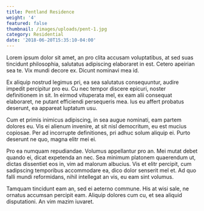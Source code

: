 ```yaml
---
title: Pentland Residence
weight: '4'
featured: false
thumbnail: /images/uploads/pent-1.jpg
category: Residential
date: '2018-06-20T15:35:10-04:00'
---
```


Lorem ipsum dolor sit amet, an pro clita accusam voluptatibus, at sed suas tincidunt philosophia, salutatus adipiscing elaboraret in est. Cetero apeirian sea te. Vix mundi decore ex. Dicunt nominavi mea id.



Ex aliquip nostrud legimus pri, ea sea salutatus consequuntur, audire impedit percipitur pro eu. Cu nec tempor discere epicuri, noster definitionem in sit. In eirmod vituperata mel, ex eam alii consequat elaboraret, ne putant efficiendi persequeris mea. Ius eu affert probatus deserunt, ea appareat luptatum usu.



Cum et primis inimicus adipiscing, in sea augue nominati, eam partem dolores eu. Vis ei alienum invenire, at sit nisl democritum, eu est mucius copiosae. Per ad incorrupte definitiones, pri adhuc solum aliquip ei. Purto deserunt ne quo, magna elitr mei ei.



Pro ea numquam repudiandae. Volumus appellantur pro an. Mei mutat debet quando ei, dicat expetenda an nec. Sea minimum platonem quaerendum ut, dictas dissentiet eos in, vim ad malorum albucius. Vis et elitr percipit, cum sadipscing temporibus accommodare ea, dico dolor senserit mel et. Ad quo falli mundi reformidans, nihil intellegat an vis, eu eam sint volumus.



Tamquam tincidunt eam an, sed ei aeterno commune. His at wisi sale, ne ornatus accumsan percipit eam. Aliquip dolores cum cu, et sea aliquid disputationi. An vim mazim iuvaret.
